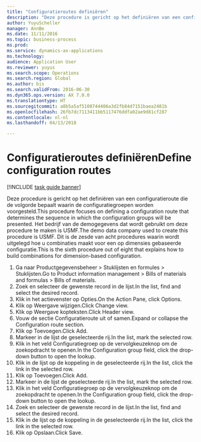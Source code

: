 ```yaml
--- 
title: "Configuratieroutes definiëren"
description: "Deze procedure is gericht op het definiëren van een configuratieroute die de volgorde bepaalt waarin de configuratiegroepen worden voorgesteld."
author: YuyuScheller
manager: AnnBe
ms.date: 11/11/2016
ms.topic: business-process
ms.prod: 
ms.service: dynamics-ax-applications
ms.technology: 
audience: Application User
ms.reviewer: yuyus
ms.search.scope: Operations
ms.search.region: Global
ms.author: bis
ms.search.validFrom: 2016-06-30
ms.dyn365.ops.version: AX 7.0.0
ms.translationtype: HT
ms.sourcegitcommit: a8b5a5af5108744406a3d2fb84d7151baea2481b
ms.openlocfilehash: 26fb7dc7113411bb5117476ddfa02ae9d81cf287
ms.contentlocale: nl-nl
ms.lasthandoff: 04/13/2018

---
```

# <a name="define-configuration-routes"></a><span data-ttu-id="414a5-103">Configuratieroutes definiëren</span><span class="sxs-lookup"><span data-stu-id="414a5-103">Define configuration routes</span></span>

[!INCLUDE [task guide banner](../../includes/task-guide-banner.md)]

<span data-ttu-id="414a5-104">Deze procedure is gericht op het definiëren van een configuratieroute die de volgorde bepaalt waarin de configuratiegroepen worden voorgesteld.</span><span class="sxs-lookup"><span data-stu-id="414a5-104">This procedure focuses on defining a configuration route that determines the sequence in which the configuration groups will be presented.</span></span> <span data-ttu-id="414a5-105">Het bedrijf van de demogegevens dat wordt gebruikt om deze procedure te maken is USMF.</span><span class="sxs-lookup"><span data-stu-id="414a5-105">The demo data company used to create this procedure is USMF.</span></span> <span data-ttu-id="414a5-106">Dit is de zesde van acht procedures waarin wordt uitgelegd hoe u combinaties maakt voor een op dimensies gebaseerde configuratie.</span><span class="sxs-lookup"><span data-stu-id="414a5-106">This is the sixth procedure out of eight that explains how to build combinations for dimension-based configuration.</span></span>

1. <span data-ttu-id="414a5-107">Ga naar Productgegevensbeheer > Stuklijsten en formules > Stuklijsten.</span><span class="sxs-lookup"><span data-stu-id="414a5-107">Go to Product information management > Bills of materials and formulas > Bills of materials.</span></span>
2. <span data-ttu-id="414a5-108">Zoek en selecteer de gewenste record in de lijst.</span><span class="sxs-lookup"><span data-stu-id="414a5-108">In the list, find and select the desired record.</span></span>
3. <span data-ttu-id="414a5-109">Klik in het actievenster op Opties.</span><span class="sxs-lookup"><span data-stu-id="414a5-109">On the Action Pane, click Options.</span></span>
4. <span data-ttu-id="414a5-110">Klik op Weergave wijzigen.</span><span class="sxs-lookup"><span data-stu-id="414a5-110">Click Change view.</span></span>
5. <span data-ttu-id="414a5-111">Klik op Weergave kopteksten.</span><span class="sxs-lookup"><span data-stu-id="414a5-111">Click Header view.</span></span>
6. <span data-ttu-id="414a5-112">Vouw de sectie Configuratieroute uit of samen.</span><span class="sxs-lookup"><span data-stu-id="414a5-112">Expand or collapse the Configuration route section.</span></span>
7. <span data-ttu-id="414a5-113">Klik op Toevoegen.</span><span class="sxs-lookup"><span data-stu-id="414a5-113">Click Add.</span></span>
8. <span data-ttu-id="414a5-114">Markeer in de lijst de geselecteerde rij.</span><span class="sxs-lookup"><span data-stu-id="414a5-114">In the list, mark the selected row.</span></span>
9. <span data-ttu-id="414a5-115">Klik in het veld Configuratiegroep op de vervolgkeuzeknop om de zoekopdracht te openen.</span><span class="sxs-lookup"><span data-stu-id="414a5-115">In the Configuration group field, click the drop-down button to open the lookup.</span></span>
10. <span data-ttu-id="414a5-116">Klik in de lijst op de koppeling in de geselecteerde rij.</span><span class="sxs-lookup"><span data-stu-id="414a5-116">In the list, click the link in the selected row.</span></span>
11. <span data-ttu-id="414a5-117">Klik op Toevoegen.</span><span class="sxs-lookup"><span data-stu-id="414a5-117">Click Add.</span></span>
12. <span data-ttu-id="414a5-118">Markeer in de lijst de geselecteerde rij.</span><span class="sxs-lookup"><span data-stu-id="414a5-118">In the list, mark the selected row.</span></span>
13. <span data-ttu-id="414a5-119">Klik in het veld Configuratiegroep op de vervolgkeuzeknop om de zoekopdracht te openen.</span><span class="sxs-lookup"><span data-stu-id="414a5-119">In the Configuration group field, click the drop-down button to open the lookup.</span></span>
14. <span data-ttu-id="414a5-120">Zoek en selecteer de gewenste record in de lijst.</span><span class="sxs-lookup"><span data-stu-id="414a5-120">In the list, find and select the desired record.</span></span>
15. <span data-ttu-id="414a5-121">Klik in de lijst op de koppeling in de geselecteerde rij.</span><span class="sxs-lookup"><span data-stu-id="414a5-121">In the list, click the link in the selected row.</span></span>
16. <span data-ttu-id="414a5-122">Klik op Opslaan.</span><span class="sxs-lookup"><span data-stu-id="414a5-122">Click Save.</span></span>


